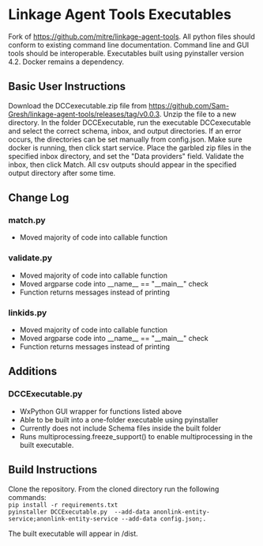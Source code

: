 # Linkage Agent Tools Executables
Fork of https://github.com/mitre/linkage-agent-tools. All python files should conform to existing command line documentation. Command line and GUI tools should be interoperable. Executables built using pyinstaller version 4.2. Docker remains a dependency.

## Basic User Instructions
Download the DCCexecutable.zip file from https://github.com/Sam-Gresh/linkage-agent-tools/releases/tag/v0.0.3. Unzip the file to a new directory. In the folder DCCExecutable, run the executable DCCexecutable and select the correct schema, inbox, and output directories. If an error occurs, the directories can be set manually from config.json. Make sure docker is running, then click start service. Place the garbled zip files in the specified inbox directory, and set the "Data providers" field. Validate the inbox, then click Match. All csv outputs should appear in the specified output directory after some time.

## Change Log
### match.py
- Moved majority of code into callable function

### validate.py
- Moved majority of code into callable function
- Moved argparse code into \_\_name\_\_ == "\_\_main\_\_" check
- Function returns messages instead of printing

### linkids.py
- Moved majority of code into callable function
- Moved argparse code into \_\_name\_\_ == "\_\_main\_\_" check
- Function returns messages instead of printing

## Additions
### DCCExecutable.py
- WxPython GUI wrapper for functions listed above
- Able to be built into a one-folder executable using pyinstaller
- Currently does not include Schema files inside the built folder
- Runs multiprocessing.freeze_support() to enable multiprocessing in the built executable.


## Build Instructions
Clone the repository. From the cloned directory run the following commands:  
`pip install -r requirements.txt`  
`pyinstaller DCCExecutable.py  --add-data anonlink-entity-service;anonlink-entity-service --add-data config.json;.`

The built executable will appear in /dist.
